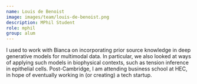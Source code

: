 ```yaml
---
name: Louis de Benoist
image: images/team/louis-de-benoist.png
description: MPhil Student
role: mphil
group: alum
---
```


I used to work with Bianca on incorporating prior source knowledge in deep generative models for multimodal data. In particular, we also looked at ways of applying such models in biophysical contexts, such as tension inference in epithelial cells. Post-Cambridge, I am attending business school at HEC, in hope of eventually working in (or creating) a tech startup.
